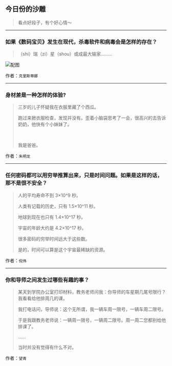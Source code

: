 ## 今日份的沙雕

> 看点好段子，有个好心情～


 
---

### 如果《数码宝贝》发生在现代，杀毒软件和病毒会是怎样的存在？

> （shi）瑞（zi）星（shou）或成最大输家………



![配图](http://pic1.zhimg.com/70/9812d207901e7a0b73be6fed920b65f0_b.jpg)


作者：`克里斯蒂娜`

---

### 身材差是一种怎样的体验?

> 三岁的儿子怀疑我在衣服里藏了个西瓜。
> 
> 跑过来掀衣服检查，发现并没有。歪着小脑袋思考了一会，很高兴的去告诉奶奶，他快有个小妹妹了。
> 
>  
> 
> 我是爸爸。


作者：`朱明龙`

---

### 任何密码都可以用穷举推算出来，只是时间问题。如果是这样的话，那不是很不安全？

> 人的平均寿命不到 3×10^9 秒。
> 
> 人类有记载的历史，只有 1.5×10^11 秒。
> 
> 地球到现在也只有 1.4×10^17 秒。
> 
> 宇宙的年龄大约是 4.2×10^17 秒。
> 
> 很多密码的穷举时间远大于这些数。
> 
> 是的，时间可以算是这个宇宙最稀缺的资源。


作者：`倪伟`

---

### 你和导师之间发生过哪些有趣的事？

> 某天到学院办公室打印材料，教务老师问我：你导师的车星期几尾号限行？我看看给他排周几的课。
> 
> 我打电话问，导师说：这个无所谓，我一辆车周一限号，一辆车周二限号。
> 
> 于是我跟教务老师说：一辆周一限号，一辆周二限号。周一周二您都别给他排课了。
> 
> ……
> 
> 当时并没有觉得有什么不对。


作者：`望青`